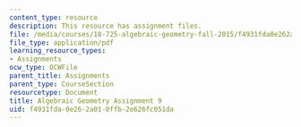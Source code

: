 ```yaml
---
content_type: resource
description: This resource has assignment files.
file: /media/courses/18-725-algebraic-geometry-fall-2015/f4931fda0e262a010ffb2e626fc051da_MIT18_725F15_hw9.pdf
file_type: application/pdf
learning_resource_types:
- Assignments
ocw_type: OCWFile
parent_title: Assignments
parent_type: CourseSection
resourcetype: Document
title: Algebraic Geometry Assignment 9
uid: f4931fda-0e26-2a01-0ffb-2e626fc051da
---
```

